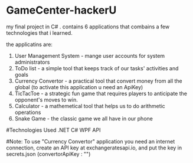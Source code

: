 # GameCenter-hackerU

my final project in C# .
contains 6 applications that combains a few technologies that i learned.

the applicatins are:
1. User Management System - mange user accounts for system administrators
2. ToDo list - a simple tool that keeps track of our tasks' activities and goals
3. Currency Convertor - a practical tool that convert money from all the global (to activate this application u need an ApiKey)
4. TicTacToe - a strategic fun game that requires players to anticipate the opponent's moves to win.
5. Calculator - a mathemetical tool that helps us to do arithmetic operations
6. Snake Game - the classic game we all have in our phone

#Technologies Used
.NET
C#
WPF
API

#Note:
To use "Currency Convertor" application you need an internet connection,
create an API key at exchangeratesapi.io,
and put the key in secrets.json (convertorApiKey : "")
